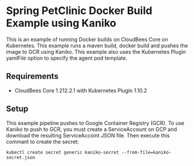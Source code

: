 # Spring PetClinic Docker Build Example using Kaniko

This is an example of running Docker builds on CloudBees Core on Kubernetes. This example runs a maven build, docker build and pushes the image to GCR using Kaniko. This example also uses the Kubernetes Plugin yamlFile option to specify the agent pod template.

## Requirements
- CloudBees Core 1.212.2.1 with Kubernetes Plugin 1.10.2

## Setup

This example pipeline pushes to Google Container Registry (GCR). To use Kaniko to push to GCR, you must create a ServiceAccount on GCP and download the resulting ServiceAccoint JSON file. Then execute this commant to create the secret:

```
kubectl create secret generic kaniko-secret --from-file=kaniko-secret.json
```

